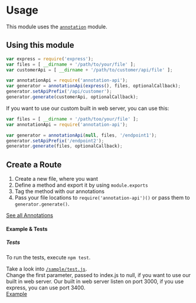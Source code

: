 # Usage
This module uses the [`annotation`](https://www.npmjs.com/package/annotation) module.  

## Using this module
```js
var express = require('express');
var files = [ __dirname + '/path/to/your/file' ];
var customerApi = [ __dirname + '/path/to/customer/api/file' ];

var annotationApi = require('annotation-api');
var generator = annotationApi(express(), files, optionalCallback);
generator.setApiPrefix('/api/customer');
generator.generate(customerApi, optionalCallback);
```

If you want to use our custom built in web server, you can use this:  
```js
var files = [ __dirname + '/path/too/your/file' ];
var annotationApi = require('annotation-api');

var generator = annotationApi(null, files, '/endpoint1');
generator.setApiPrefix('/endpoint2');
generator.generate(files, optionalCallback);
```

## Create a Route
1. Create a new file, where you want  
2. Define a method and export it by using `module.exports`  
3. Tag the method with our annotations
4. Pass your file locations to `require('annotation-api')()` or pass them to `generator.generate()`.

[See all Annotations](annotations.md)

#### Example & Tests
##### Tests
To run the tests, execute `npm test`.

Take a look into [`/sample/test.js`](/sample/test.js).  
Change the first parameter, passed to index.js to null, if you want to use our built in web server.
Our built in web server listen on port 3000, if you use express, you can use port 3400.  
[Example](/test/sample.js)

